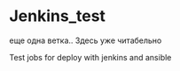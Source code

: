 # Jenkins_test

еще одна ветка.. Здесь уже  читабельно

Test jobs for deploy with jenkins and ansible